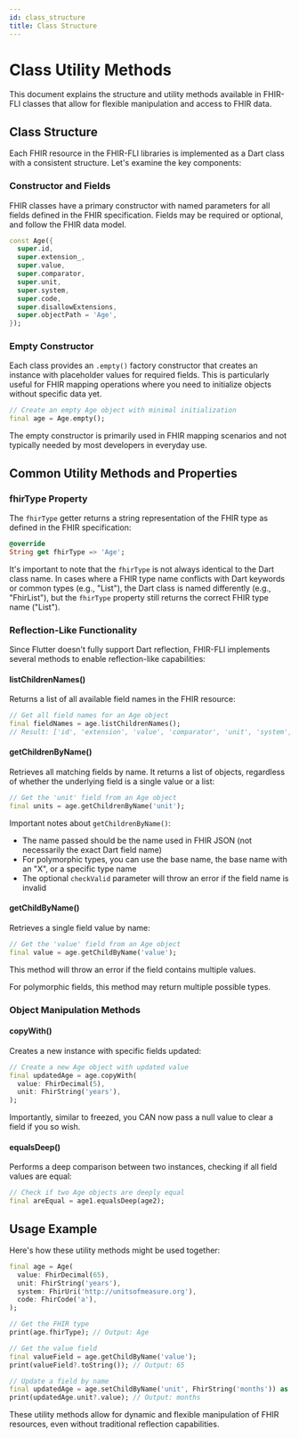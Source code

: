 ```yaml
---
id: class_structure
title: Class Structure
---
```


# Class Utility Methods

This document explains the structure and utility methods available in FHIR-FLI classes that allow for flexible manipulation and access to FHIR data.

## Class Structure

Each FHIR resource in the FHIR-FLI libraries is implemented as a Dart class with a consistent structure. Let's examine the key components:

### Constructor and Fields

FHIR classes have a primary constructor with named parameters for all fields defined in the FHIR specification. Fields may be required or optional, and follow the FHIR data model.

```dart
const Age({
  super.id,
  super.extension_,
  super.value,
  super.comparator,
  super.unit,
  super.system,
  super.code,
  super.disallowExtensions,
  super.objectPath = 'Age',
});
```

### Empty Constructor

Each class provides an `.empty()` factory constructor that creates an instance with placeholder values for required fields. This is particularly useful for FHIR mapping operations where you need to initialize objects without specific data yet.

```dart
// Create an empty Age object with minimal initialization
final age = Age.empty();
```

The empty constructor is primarily used in FHIR mapping scenarios and not typically needed by most developers in everyday use.

## Common Utility Methods and Properties

### fhirType Property

The `fhirType` getter returns a string representation of the FHIR type as defined in the FHIR specification:

```dart
@override
String get fhirType => 'Age';
```

It's important to note that the `fhirType` is not always identical to the Dart class name. In cases where a FHIR type name conflicts with Dart keywords or common types (e.g., "List"), the Dart class is named differently (e.g., "FhirList"), but the `fhirType` property still returns the correct FHIR type name ("List").

### Reflection-Like Functionality

Since Flutter doesn't fully support Dart reflection, FHIR-FLI implements several methods to enable reflection-like capabilities:

#### listChildrenNames()

Returns a list of all available field names in the FHIR resource:

```dart
// Get all field names for an Age object
final fieldNames = age.listChildrenNames();
// Result: ['id', 'extension', 'value', 'comparator', 'unit', 'system', 'code']
```

#### getChildrenByName()

Retrieves all matching fields by name. It returns a list of objects, regardless of whether the underlying field is a single value or a list:

```dart
// Get the 'unit' field from an Age object
final units = age.getChildrenByName('unit');
```

Important notes about `getChildrenByName()`:
- The name passed should be the name used in FHIR JSON (not necessarily the exact Dart field name)
- For polymorphic types, you can use the base name, the base name with an "X", or a specific type name
- The optional `checkValid` parameter will throw an error if the field name is invalid

#### getChildByName()

Retrieves a single field value by name:

```dart
// Get the 'value' field from an Age object
final value = age.getChildByName('value');
```

This method will throw an error if the field contains multiple values.

For polymorphic fields, this method may return multiple possible types.

### Object Manipulation Methods

#### copyWith()

Creates a new instance with specific fields updated:

```dart
// Create a new Age object with updated value
final updatedAge = age.copyWith(
  value: FhirDecimal(5),
  unit: FhirString('years'),
);
```

Importantly, similar to freezed, you CAN now pass a null value to clear a field if you so wish.

#### equalsDeep()

Performs a deep comparison between two instances, checking if all field values are equal:

```dart
// Check if two Age objects are deeply equal
final areEqual = age1.equalsDeep(age2);
```

## Usage Example

Here's how these utility methods might be used together:

```dart
final age = Age(
  value: FhirDecimal(65),
  unit: FhirString('years'),
  system: FhirUri('http://unitsofmeasure.org'),
  code: FhirCode('a'),
);

// Get the FHIR type
print(age.fhirType); // Output: Age

// Get the value field
final valueField = age.getChildByName('value');
print(valueField?.toString()); // Output: 65

// Update a field by name
final updatedAge = age.setChildByName('unit', FhirString('months')) as Age;
print(updatedAge.unit?.value); // Output: months

```

These utility methods allow for dynamic and flexible manipulation of FHIR resources, even without traditional reflection capabilities.